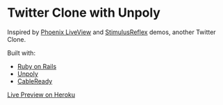 # Twitter Clone with Unpoly

Inspired by [Phoenix LiveView](https://www.phoenixframework.org/blog/build-a-real-time-twitter-clone-in-15-minutes-with-live-view-and-phoenix-1-5) and [StimulusReflex](https://dev.to/codefund/build-a-real-time-twitter-clone-10-mins-with-rails-and-stimulusreflex-5h5c) demos, another Twitter Clone.

Built with:

- [Ruby on Rails](https://github.com/rails/rails)
- [Unpoly](https://github.com/unpoly/unpoly)
- [CableReady](https://github.com/hopsoft/cable_ready)

[Live Preview on Heroku](https://twitter-clone-unpoly.herokuapp.com)
